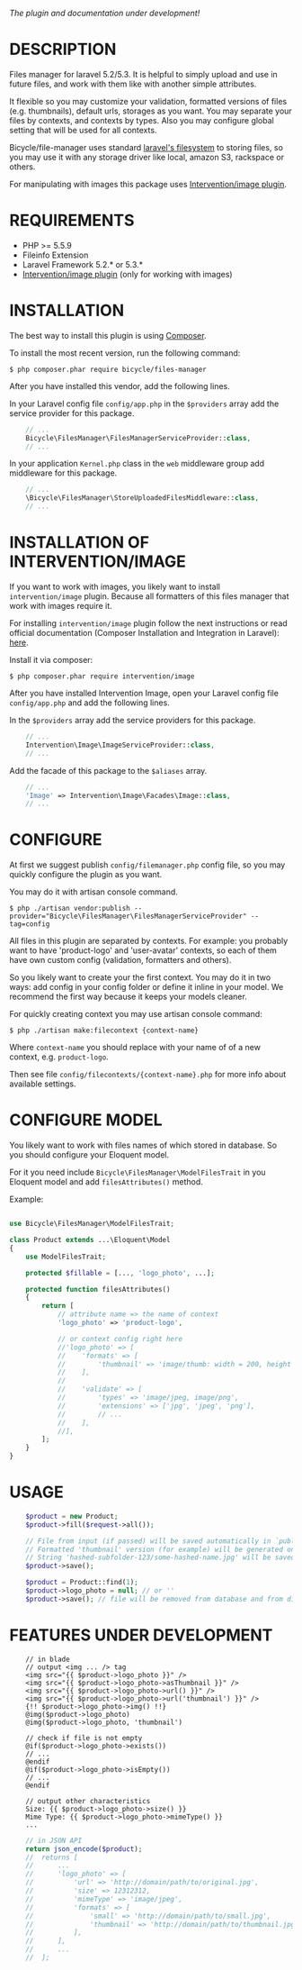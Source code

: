 *The plugin and documentation under development!*

DESCRIPTION
===========

Files manager for laravel 5.2/5.3.
It is helpful to simply upload and use in future files,
and work with them like with another simple attributes.

It flexible so you may customize your validation, formatted versions of files (e.g. thumbnails),
default urls, storages as you want.
You may separate your files by contexts, and contexts by types.
Also you may configure global setting that will be used for all contexts.

Bicycle/file-manager uses standard [laravel's filesystem](https://laravel.com/docs/5.3/filesystem) to storing files,
so you may use it with any storage driver like local, amazon S3, rackspace or others.

For manipulating with images this package uses [Intervention/image plugin](http://image.intervention.io/).

REQUIREMENTS
============

- PHP >= 5.5.9
- Fileinfo Extension
- Laravel Framework 5.2.* or 5.3.*
- [Intervention/image plugin](http://image.intervention.io/) (only for working with images)

INSTALLATION
============

The best way to install this plugin is using [Composer](http://getcomposer.org/).

To install the most recent version, run the following command:

```
$ php composer.phar require bicycle/files-manager
```

After you have installed this vendor, add the following lines.

In your Laravel config file `config/app.php` in the `$providers` array
add the service provider for this package.

```php
    // ...
    Bicycle\FilesManager\FilesManagerServiceProvider::class,
    // ...
```

In your application `Kernel.php` class in the `web` middleware group
add middleware for this package.

```php
    // ...
    \Bicycle\FilesManager\StoreUploadedFilesMiddleware::class,
    // ...
```

INSTALLATION OF INTERVENTION/IMAGE
==================================

If you want to work with images, you likely want to install `intervention/image` plugin.
Because all formatters of this files manager that work with images require it.

For installing `intervention/image` plugin follow the next instructions
or read official documentation (Composer Installation and Integration in Laravel):
[here](http://image.intervention.io/getting_started/installation).

Install it via composer:

```
$ php composer.phar require intervention/image
```

After you have installed Intervention Image, open your Laravel config file `config/app.php` and add the following lines.

In the `$providers` array add the service providers for this package.

```php
    // ...
    Intervention\Image\ImageServiceProvider::class,
    // ...
```

Add the facade of this package to the `$aliases` array.

```php
    // ...
    'Image' => Intervention\Image\Facades\Image::class,
    // ...
```

CONFIGURE
=========

At first we suggest publish `config/filemanager.php` config file,
so you may quickly configure the plugin as you want.

You may do it with artisan console command.

```
$ php ./artisan vendor:publish --provider="Bicycle\FilesManager\FilesManagerServiceProvider" --tag=config
```

All files in this plugin are separated by contexts.
For example: you probably want to have 'product-logo' and 'user-avatar' contexts,
so each of them have own custom config (validation, formatters and others).

So you likely want to create your the first context.
You may do it in two ways: add config in your config folder or define it inline in your model.
We recommend the first way because it keeps your models cleaner.

For quickly creating context you may use artisan console command:

```
$ php ./artisan make:filecontext {context-name}
```

Where `context-name` you should replace with your name of of a new context, e.g. `product-logo`.

Then see file `config/filecontexts/{context-name}.php` for more info about available settings.

CONFIGURE MODEL
===============

You likely want to work with files names of which stored in database.
So you should configure your Eloquent model.

For it you need include `Bicycle\FilesManager\ModelFilesTrait` in you Eloquent model
and add `filesAttributes()` method.

Example:


```php

use Bicycle\FilesManager\ModelFilesTrait;

class Product extends ...\Eloquent\Model
{
    use ModelFilesTrait;

    protected $fillable = [..., 'logo_photo', ...];

    protected function filesAttributes()
    {
        return [
            // attribute name => the name of context
            'logo_photo' => 'product-logo',

            // or context config right here
            //'logo_photo' => [
            //    'formats' => [
            //        'thumbnail' => 'image/thumb: width = 200, height = 300',
            //    ],
            //
            //    'validate' => [
            //        'types' => 'image/jpeg, image/png',
            //        'extensions' => ['jpg', 'jpeg', 'png'],
            //        // ...
            //    ],
            //],
        ];
    }
}
```

USAGE
=====

```php
    $product = new Product;
    $product->fill($request->all());

    // File from input (if passed) will be saved automatically in `public/uploads/product-logo/hashed-subfolder-123/some-hashed-name.jpg`
    // Formatted 'thumbnail' version (for example) will be generated on fly and saved in `public/uploads/product-logo/hashed-subfolder-123/formats/some-hashed-name.jpg/thumbnail.jpg`
    // String 'hashed-subfolder-123/some-hashed-name.jpg' will be saved in database in `logo_photo` column.
    $product->save();

    $product = Product::find(1);
    $product->logo_photo = null; // or ''
    $product->save(); // file will be removed from database and from disk
```

FEATURES UNDER DEVELOPMENT
==========================

```twig
    // in blade
    // output <img ... /> tag
    <img src="{{ $product->logo_photo }}" />
    <img src="{{ $product->logo_photo->asThumbnail }}" />
    <img src="{{ $product->logo_photo->url() }}" />
    <img src="{{ $product->logo_photo->url('thumbnail') }}" />
    {!! $product->logo_photo->img() !!}
    @img($product->logo_photo)
    @img($product->logo_photo, 'thumbnail')

    // check if file is not empty
    @if($product->logo_photo->exists())
    // ...
    @endif
    @if($product->logo_photo->isEmpty())
    // ...
    @endif

    // output other characteristics
    Size: {{ $product->logo_photo->size() }}
    Mime Type: {{ $product->logo_photo->mimeType() }}
    ...
```

```php
    // in JSON API
    return json_encode($product);
    //  returns [
    //      ...
    //      'logo_photo' => [
    //          'url' => 'http://domain/path/to/original.jpg',
    //          'size' => 12312312,
    //          'mimeType' => 'image/jpeg',
    //          'formats' => [
    //              'small' => 'http://domain/path/to/small.jpg',
    //              'thumbnail' => 'http://domain/path/to/thumbnail.jpg',
    //          ],
    //      ],
    //      ...
    //  ];
```
